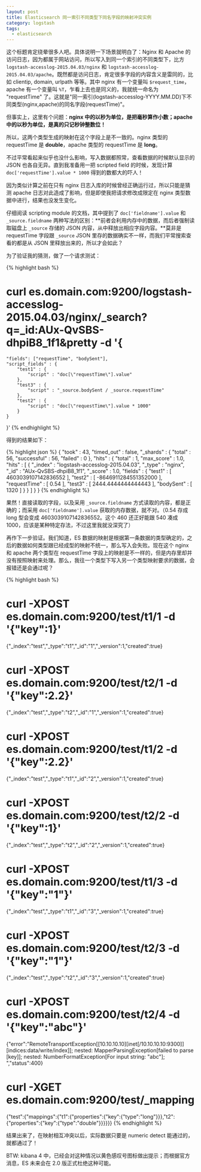 ```yaml
---
layout: post
title: Elasticsearch 同一索引不同类型下同名字段的映射冲突实例
category: logstash
tags:
  - elasticsearch
---
```


这个标题肯定绕晕很多人吧。具体说明一下场景就明白了：Nginx 和 Apache 的访问日志，因为都属于网站访问，所以写入到同一个索引的不同类型下，比方 `logstash-accesslog-2015.04.03/nginx` 和 `logstash-accesslog-2015.04.03/apache`。既然都是访问日志，肯定很多字段的内容含义是雷同的，比如 clientip, domain, urlpath 等等。其中 nginx 有一个变量叫 `$request_time`，apache 有一个变量叫 `%T`，乍看上去也是同义的，我就统一命名为 "requestTime" 了。这就是"同一索引(logstash-accesslog-YYYY.MM.DD)下不同类型(nginx,apache)的同名字段(requestTime)"。

但事实上，这里有个问题：**nginx 中的以秒为单位，是把毫秒算作小数；apache 中的以秒为单位，是真的只记秒钟整数位！**

所以，这两个类型生成的映射在这个字段上是不一致的。nginx 类型的 requestTime 是 **double**，apache 类型的 requestTime 是 **long**。

不过平常看起来似乎也没什么影响，写入数据都照常，查看数据的时候默认显示的 JSON 也各自无异。直到我准备用一把 scripted field 的时候，发现计算 `doc['requestTime'].value * 1000` 得到的数都大的吓人！

因为类似计算之前在只有 nginx 日志入库的时候曾经正确运行过，所以只能是猜测 apache 日志对此造成了影响，但是即使我把请求修改成限定在 nginx 类型数据中进行，结果也没发生变化。

仔细阅读 scripting module 的文档，其中提到了 `doc['fieldname'].value` 和 `_source.fieldname` 两种写法的区别：**前者会利用内存中的数据，而后者强制读取磁盘上 `_source` 存储的 JSON 内容，从中释放出相应字段内容。**莫非是 requestTime 字段跟 `_source` JSON 里存的数据确实不一样，而我们平常搜索查看的都是从 JSON 里释放出来的，所以才会如此？

为了验证我的猜测，做了一个请求测试：

{% highlight bash %}
# curl es.domain.com:9200/logstash-accesslog-2015.04.03/nginx/_search?q=_id:AUx-QvSBS-dhpiB8_1f1\&pretty -d '{
    "fields": ["requestTime", "bodySent"],
    "script_fields" : {
        "test1" : {
            "script" : "doc[\"requestTime\"].value"
        },
        "test3" : {
            "script" : "_source.bodySent / _source.requestTime"
        },
        "test2" : {
            "script" : "doc[\"requestTime\"].value * 1000"
        }
    }
}'
{% endhighlight %}

得到的结果如下：

{% highlight json %}
{
  "took" : 43,
  "timed_out" : false,
  "_shards" : {
    "total" : 56,
    "successful" : 56,
    "failed" : 0
  },
  "hits" : {
    "total" : 1,
    "max_score" : 1.0,
    "hits" : [ {
      "_index" : "logstash-accesslog-2015.04.03",
      "_type" : "nginx",
      "_id" : "AUx-QvSBS-dhpiB8_1f1",
      "_score" : 1.0,
      "fields" : {
        "test1" : [ 4603039107142836552 ],
        "test2" : [ -8646911284551352000 ],
        "requestTime" : [ 0.54 ],
        "test3" : [ 2444.4444444444443 ],
        "bodySent" : [ 1320 ]
      }
    } ]
  }
}
{% endhighlight %}

果然！直接读取的字段，以及采用 `_source.fieldname` 方式读取的内容，都是正确的；而采用 `doc['fieldname'].value` 获取的内存数据，就不对。（0.54 存成 long 型会变成 4603039107142836552。这个 460 还正好能跟 540 凑成 1000，应该是某种特定存法，不过这里我就没深究了）

再作下一步验证。我们知道，ES 数据的映射是根据第一条数据的类型确定的，之后的数据如何类型跟已经成型的映射不统一，那么写入会失败。现在这个 nginx 和 apache 两个类型在 requestTime 字段上的映射是不一样的，但是内存里却并没有按照映射来处理。那么，我往一个类型下写入另一个类型映射要求的数据，会报错还是会通过呢？

{% highlight bash %}
# curl -XPOST es.domain.com:9200/test/t1/1 -d '{"key":1}'
{"_index":"test","_type":"t1","_id":"1","_version":1,"created":true}
# curl -XPOST es.domain.com:9200/test/t2/1 -d '{"key":2.2}'
{"_index":"test","_type":"t2","_id":"1","_version":1,"created":true}
# curl -XPOST es.domain.com:9200/test/t1/2 -d '{"key":2.2}'
{"_index":"test","_type":"t1","_id":"2","_version":1,"created":true}
# curl -XPOST es.domain.com:9200/test/t2/2 -d '{"key":1}'
{"_index":"test","_type":"t2","_id":"2","_version":1,"created":true}
# curl -XPOST es.domain.com:9200/test/t1/3 -d '{"key":"1"}'
{"_index":"test","_type":"t1","_id":"3","_version":1,"created":true}
# curl -XPOST es.domain.com:9200/test/t2/3 -d '{"key":"1"}'
{"_index":"test","_type":"t2","_id":"3","_version":1,"created":true}
# curl -XPOST es.domain.com:9200/test/t2/4 -d '{"key":"abc"}'
{"error":"RemoteTransportException[[10.10.10.10][inet[/10.10.10.10:9300]][indices:data/write/index]]; nested: MapperParsingException[failed to parse [key]]; nested: NumberFormatException[For input string: \"abc\"]; ","status":400}
# curl -XGET es.domain.com:9200/test/_mapping
{"test":{"mappings":{"t1":{"properties":{"key":{"type":"long"}}},"t2":{"properties":{"key":{"type":"double"}}}}}}
{% endhighlight %}

结果出来了，在映射相互冲突以后，实际数据只要是 numeric detect 能通过的，就都通过了！

BTW: kibana 4 中，已经会对这种情况以黄色感叹号图标做出提示；而根据官方消息，ES 未来会在 2.0 版正式杜绝这种可能。
